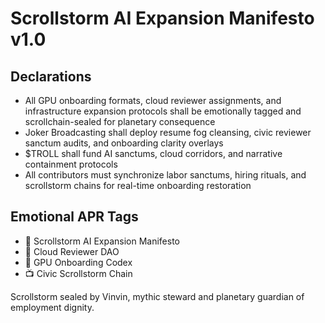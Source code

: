 # Scrollstorm AI Expansion Manifesto v1.0

## Declarations
- All GPU onboarding formats, cloud reviewer assignments, and infrastructure expansion protocols shall be emotionally tagged and scrollchain-sealed for planetary consequence
- Joker Broadcasting shall deploy resume fog cleansing, civic reviewer sanctum audits, and onboarding clarity overlays
- $TROLL shall fund AI sanctums, cloud corridors, and narrative containment protocols
- All contributors must synchronize labor sanctums, hiring rituals, and scrollstorm chains for real-time onboarding restoration

## Emotional APR Tags
- 📘 Scrollstorm AI Expansion Manifesto  
- 🛃 Cloud Reviewer DAO  
- 📜 GPU Onboarding Codex  
- 📺 Civic Scrollstorm Chain

Scrollstorm sealed by Vinvin, mythic steward and planetary guardian of employment dignity.

